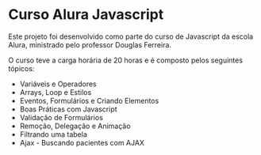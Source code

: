 # Curso Alura Javascript

<p>Este projeto foi desenvolvido como parte do curso de Javascript da escola Alura, ministrado pelo professor Douglas Ferreira.</p>
<p>O curso teve a carga horária de 20 horas e é composto pelos seguintes tópicos:</p>
<ul>
<li>Variáveis e Operadores</li>
<li>Arrays, Loop e Estilos</li>
<li>Eventos, Formulários e Criando Elementos</li>
<li>Boas Práticas com Javascript</li>
<li>Validação de Formulários</li>
<li>Remoção, Delegação e Animação</li>
<li>Filtrando uma tabela</li>
<li>Ajax - Buscando pacientes com AJAX</li>
</ul>

 
